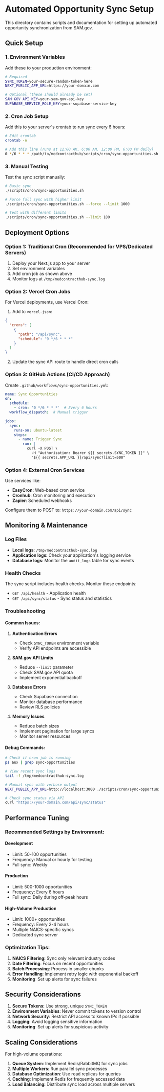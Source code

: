 # Automated Opportunity Sync Setup

This directory contains scripts and documentation for setting up automated opportunity synchronization from SAM.gov.

## Quick Setup

### 1. Environment Variables

Add these to your production environment:

```bash
# Required
SYNC_TOKEN=your-secure-random-token-here
NEXT_PUBLIC_APP_URL=https://your-domain.com

# Optional (these should already be set)
SAM_GOV_API_KEY=your-sam-gov-api-key
SUPABASE_SERVICE_ROLE_KEY=your-supabase-service-key
```

### 2. Cron Job Setup

Add this to your server's crontab to run sync every 6 hours:

```bash
# Edit crontab
crontab -e

# Add this line (runs at 12:00 AM, 6:00 AM, 12:00 PM, 6:00 PM daily)
0 */6 * * * /path/to/medcontracthub/scripts/cron/sync-opportunities.sh --limit 500 >> /var/log/medcontracthub-cron.log 2>&1
```

### 3. Manual Testing

Test the sync script manually:

```bash
# Basic sync
./scripts/cron/sync-opportunities.sh

# Force full sync with higher limit
./scripts/cron/sync-opportunities.sh --force --limit 1000

# Test with different limits
./scripts/cron/sync-opportunities.sh --limit 100
```

## Deployment Options

### Option 1: Traditional Cron (Recommended for VPS/Dedicated Servers)

1. Deploy your Next.js app to your server
2. Set environment variables
3. Add cron job as shown above
4. Monitor logs at `/tmp/medcontracthub-sync.log`

### Option 2: Vercel Cron Jobs

For Vercel deployments, use Vercel Cron:

1. Add to `vercel.json`:
```json
{
  "crons": [
    {
      "path": "/api/sync",
      "schedule": "0 */6 * * *"
    }
  ]
}
```

2. Update the sync API route to handle direct cron calls

### Option 3: GitHub Actions (CI/CD Approach)

Create `.github/workflows/sync-opportunities.yml`:

```yaml
name: Sync Opportunities
on:
  schedule:
    - cron: '0 */6 * * *'  # Every 6 hours
  workflow_dispatch:  # Manual trigger

jobs:
  sync:
    runs-on: ubuntu-latest
    steps:
      - name: Trigger Sync
        run: |
          curl -X POST \
            -H "Authorization: Bearer ${{ secrets.SYNC_TOKEN }}" \
            "${{ secrets.APP_URL }}/api/sync?limit=500"
```

### Option 4: External Cron Services

Use services like:
- **EasyCron**: Web-based cron service
- **Cronhub**: Cron monitoring and execution
- **Zapier**: Scheduled webhooks

Configure them to POST to: `https://your-domain.com/api/sync`

## Monitoring & Maintenance

### Log Files

- **Local logs**: `/tmp/medcontracthub-sync.log`
- **Application logs**: Check your application's logging service
- **Database logs**: Monitor the `audit_logs` table for sync events

### Health Checks

The sync script includes health checks. Monitor these endpoints:
- `GET /api/health` - Application health
- `GET /api/sync/status` - Sync status and statistics

### Troubleshooting

#### Common Issues:

1. **Authentication Errors**
   - Check `SYNC_TOKEN` environment variable
   - Verify API endpoints are accessible

2. **SAM.gov API Limits**
   - Reduce `--limit` parameter
   - Check SAM.gov API quota
   - Implement exponential backoff

3. **Database Errors**
   - Check Supabase connection
   - Monitor database performance
   - Review RLS policies

4. **Memory Issues**
   - Reduce batch sizes
   - Implement pagination for large syncs
   - Monitor server resources

#### Debug Commands:

```bash
# Check if cron job is running
ps aux | grep sync-opportunities

# View recent sync logs
tail -f /tmp/medcontracthub-sync.log

# Manual sync with verbose output
NEXT_PUBLIC_APP_URL=http://localhost:3000 ./scripts/cron/sync-opportunities.sh --limit 10

# Check sync status via API
curl "https://your-domain.com/api/sync/status"
```

## Performance Tuning

### Recommended Settings by Environment:

#### Development
- Limit: 50-100 opportunities
- Frequency: Manual or hourly for testing
- Full sync: Weekly

#### Production
- Limit: 500-1000 opportunities
- Frequency: Every 6 hours
- Full sync: Daily during off-peak hours

#### High-Volume Production
- Limit: 1000+ opportunities
- Frequency: Every 2-4 hours
- Multiple NAICS-specific syncs
- Dedicated sync server

### Optimization Tips:

1. **NAICS Filtering**: Sync only relevant industry codes
2. **Date Filtering**: Focus on recent opportunities
3. **Batch Processing**: Process in smaller chunks
4. **Error Handling**: Implement retry logic with exponential backoff
5. **Monitoring**: Set up alerts for sync failures

## Security Considerations

1. **Secure Tokens**: Use strong, unique `SYNC_TOKEN`
2. **Environment Variables**: Never commit tokens to version control
3. **Network Security**: Restrict API access to known IPs if possible
4. **Logging**: Avoid logging sensitive information
5. **Monitoring**: Set up alerts for suspicious activity

## Scaling Considerations

For high-volume operations:

1. **Queue System**: Implement Redis/RabbitMQ for sync jobs
2. **Multiple Workers**: Run parallel sync processes
3. **Database Optimization**: Use read replicas for queries
4. **Caching**: Implement Redis for frequently accessed data
5. **Load Balancing**: Distribute sync load across multiple servers